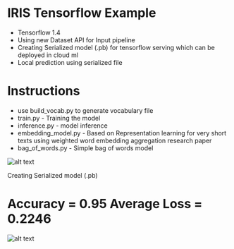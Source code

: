 # IRIS Tensorflow Example

- Tensorflow 1.4
- Using new Dataset API for Input pipeline
- Creating Serialized model (.pb) for tensorflow serving which can be deployed in cloud ml
- Local prediction using serialized file

# Instructions

- use build_vocab.py to generate vocabulary file
- train.py - Training the model
- inference.py - model inference
- embedding_model.py - Based on Representation learning for very short texts using weighted word embedding aggregation research paper
- bag_of_words.py - Simple bag of words model

![alt text](https://github.com/kishorenayar/Machine-Learning-Solutions/blob/master/Problems-Solutions/text/SpamClassification/images/Accuracy.PNG)

Creating Serialized model (.pb)

Accuracy = 0.95
Average Loss = 0.2246
=======
![alt text](https://github.com/kishorenayar/Machine-Learning-Solutions/blob/master/Problems-Solutions/text/SpamClassification/images/Loss.PNG)
